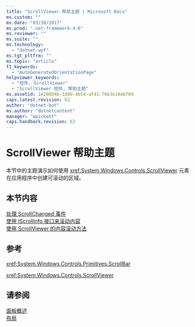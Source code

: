 ```yaml
---
title: "ScrollViewer 帮助主题 | Microsoft Docs"
ms.custom: ""
ms.date: "03/30/2017"
ms.prod: ".net-framework-4.6"
ms.reviewer: ""
ms.suite: ""
ms.technology: 
  - "dotnet-wpf"
ms.tgt_pltfrm: ""
ms.topic: "article"
f1_keywords: 
  - "AutoGeneratedOrientationPage"
helpviewer_keywords: 
  - "控件, ScrollViewer"
  - "ScrollViewer 控件, 帮助主题"
ms.assetid: 1e20804b-1d80-4b54-af41-76b3e10a6f89
caps.latest.revision: 62
author: "dotnet-bot"
ms.author: "dotnetcontent"
manager: "wpickett"
caps.handback.revision: 62
---
```

# ScrollViewer 帮助主题
本节中的主题演示如何使用 <xref:System.Windows.Controls.ScrollViewer> 元素在应用程序中创建可滚动的区域。  
  
## 本节内容  
 [处理 ScrollChanged 事件](../../../../docs/framework/wpf/controls/how-to-handle-the-scrollchanged-event.md)  
 [使用 IScrollInfo 接口来滚动内容](../../../../docs/framework/wpf/controls/how-to-scroll-content-by-using-the-iscrollinfo-interface.md)  
 [使用 ScrollViewer 的内容滚动方法](../../../../docs/framework/wpf/controls/how-to-use-the-content-scrolling-methods-of-scrollviewer.md)  
  
## 参考  
 <xref:System.Windows.Controls.Primitives.ScrollBar>  
  
 <xref:System.Windows.Controls.ScrollViewer>  
  
## 请参阅  
 [面板概述](../../../../docs/framework/wpf/controls/panels-overview.md)   
 [布局](../../../../docs/framework/wpf/advanced/layout.md)